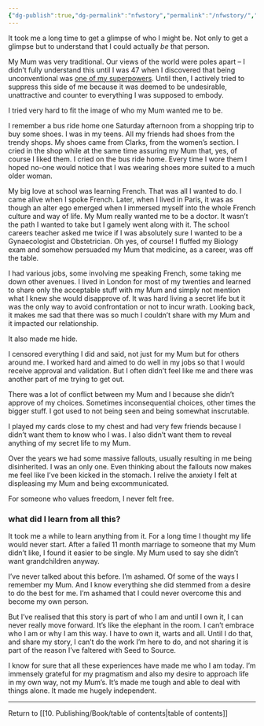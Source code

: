 ```yaml
---
{"dg-publish":true,"dg-permalink":"nfwstory","permalink":"/nfwstory/","dgHomeLink":true,"dgPassFrontmatter":false}
---
```



It took me a long time to get a glimpse of who I might be. Not only to get a glimpse but to understand that I could actually _be_ that person.

My Mum was very traditional. Our views of the world were poles apart – I didn’t fully understand this until I was 47 when I discovered that being unconventional was [one of my superpowers](https://www.howtofascinate.com/). Until then, I actively tried to suppress this side of me because it was deemed to be undesirable, unattractive and counter to everything I was supposed to embody.

I tried very hard to fit the image of who my Mum wanted me to be.

I remember a bus ride home one Saturday afternoon from a shopping trip to buy some shoes. I was in my teens. All my friends had shoes from the trendy shops. My shoes came from Clarks, from the women’s section. I cried in the shop while at the same time assuring my Mum that, yes, of course I liked them. I cried on the bus ride home. Every time I wore them I hoped no-one would notice that I was wearing shoes more suited to a much older woman.

My big love at school was learning French. That was all I wanted to do. I came alive when I spoke French. Later, when I lived in Paris, it was as though an alter ego emerged when I immersed myself into the whole French culture and way of life. My Mum really wanted me to be a doctor. It wasn’t the path I wanted to take but I gamely went along with it. The school careers teacher asked me twice if I was absolutely sure I wanted to be a Gynaecologist and Obstetrician. Oh yes, of course! I fluffed my Biology exam and somehow persuaded my Mum that medicine, as a career, was off the table.

I had various jobs, some involving me speaking French, some taking me down other avenues. I lived in London for most of my twenties and learned to share only the acceptable stuff with my Mum and simply not mention what I knew she would disapprove of. It was hard living a secret life but it was the only way to avoid confrontation or not to incur wrath. Looking back, it makes me sad that there was so much I couldn’t share with my Mum and it impacted our relationship.

It also made me hide.

I censored everything I did and said, not just for my Mum but for others around me. I worked hard and aimed to do well in my jobs so that I would receive approval and validation. But I often didn’t feel like me and there was another part of me trying to get out.

There was a lot of conflict between my Mum and I because she didn’t approve of my choices. Sometimes inconsequential choices, other times the bigger stuff. I got used to not being seen and being somewhat inscrutable.

I played my cards close to my chest and had very few friends because I didn’t want them to know who I was. I also didn’t want them to reveal anything of my secret life to my Mum.

Over the years we had some massive fallouts, usually resulting in me being disinherited. I was an only one. Even thinking about the fallouts now makes me feel like I’ve been kicked in the stomach. I relive the anxiety I felt at displeasing my Mum and being excommunicated.

For someone who values freedom, I never felt free.

### what did I learn from all this?

It took me a while to learn anything from it. For a long time I thought my life would never start. After a failed 11 month marriage to someone that my Mum didn’t like, I found it easier to be single. My Mum used to say she didn’t want grandchildren anyway.

I’ve never talked about this before. I’m ashamed. Of some of the ways I remember my Mum. And I know everything she did stemmed from a desire to do the best for me. I’m ashamed that I could never overcome this and become my own person.

But I’ve realised that this story is part of who I am and until I own it, I can never really move forward. It’s like the elephant in the room. I can’t embrace who I am or why I am this way. I have to own it, warts and all. Until I do that, and share my story, I can’t do the work I’m here to do, and not sharing it is part of the reason I’ve faltered with Seed to Source.

I know for sure that all these experiences have made me who I am today. I’m immensely grateful for my pragmatism and also my desire to approach life in my own way, not my Mum’s. It’s made me tough and able to deal with things alone. It made me hugely independent.

---

Return to [[10. Publishing/Book/table of contents|table of contents]]